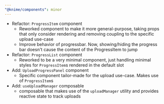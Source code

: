 ```yaml
---
"@knime/components": minor
---
```


- Refactor: `ProgressItem` component
  - Reworked component to make it more general-purpose, taking props that only
    consider rendering and removing coupling to the specific upload use-case
  - Improve behavior of progressbar. Now, showing/hiding the progress bar doesn't
    cause the content of the ProgressItem to jump
- Refactor: `ProgressList` component
  - Reworked to be a very minimal component, just handling minimal styles for
    `ProgressItem`s rendered in the default slot
- Add: `UploadProgressPanel` component
  - Specific component tailor-made for the upload use-case. Makes use of `ProgressItem`s
- Add: `useUploadManager` composable
  - composable that makes use of the `uploadManager` utility and provides
    reactive state to track uploads
